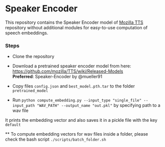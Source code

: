 # Speaker Encoder


This repository contains the Speaker Encoder model of <a href="https://github.com/mozilla/TTS">Mozilla TTS</a> repository without additional modules for easy-to-use computation of speech embeddings.

### Steps
- Clone the repository<br>
- Download a pretrained speaker encoder model from here: https://github.com/mozilla/TTS/wiki/Released-Models <br>
**Preferred**: Speaker-Encoder by @mueller91

- Copy files `config.json` and `best_model.pth.tar` to the folder `pretrained_model` 

- Run `python compute_embedding.py --input_type "single_file" --input_path "WAV_PATH" --output_name "out.pkl"` by specifying path to a wav file

It prints the embedding vector and also saves it in a pickle file with the key `default`

** To compute embedding vectors for wav files inside a folder, please check the bash script `./scripts/batch_folder.sh`